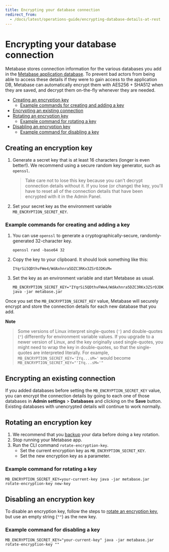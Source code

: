 ```yaml
---
title: Encrypting your database connection
redirect_from:
  - /docs/latest/operations-guide/encrypting-database-details-at-rest
---
```


# Encrypting your database connection

Metabase stores connection information for the various databases you add in the [Metabase application database](https://www.metabase.com/glossary/application_database). To prevent bad actors from being able to access these details if they were to gain access to the application DB, Metabase can automatically encrypt them with AES256 + SHA512 when they are saved, and decrypt them on-the-fly whenever they are needed.

- [Creating an encryption key](#creating-an-encryption-key)
  - [Example commands for creating and adding a key](#example-commands-for-creating-and-adding-a-key)
- [Encrypting an existing connection](#encrypting-an-existing-connection)
- [Rotating an encryption key](#rotating-an-encryption-key)
  - [Example command for rotating a key](#example-command-for-rotating-a-key)
- [Disabling an encryption key](#disabling-an-encryption-key)
  - [Example command for disabling a key](#example-command-for-disabling-a-key)

## Creating an encryption key

1. Generate a secret key that is at least 16 characters (longer is even better!). We recommend using a secure random key generator, such as `openssl`.
   > Take care not to lose this key because you can't decrypt connection details without it. If you lose (or change) the key, you'll have to reset all of the connection details that have been encrypted with it in the Admin Panel.
2. Set your secret key as the environment variable `MB_ENCRYPTION_SECRET_KEY`.

### Example commands for creating and adding a key

1. You can use `openssl` to generate a cryptographically-secure, randomly-generated 32-character key.
   ```
   openssl rand -base64 32
   ```
2. Copy the key to your clipboard. It should look something like this:
   ```
   IYqrSi5QDthvFWe4/WdAxhnra5DZC3RKx3ZSrOJDKsM=
   ```
3. Set the key as an environment variable and start Metabase as usual.
   ```
   MB_ENCRYPTION_SECRET_KEY="IYqrSi5QDthvFWe4/WdAxhnra5DZC3RKx3ZSrOJDKsM=" java -jar metabase.jar
   ```

Once you set the `MB_ENCRYPTION_SECRET_KEY` value, Metabase will securely encrypt and store the connection details for each new database that you add.

**Note**

> Some versions of Linux interpret single-quotes (`'`) and double-quotes (`"`) differently for environment variable values. If you upgrade to a newer version of Linux, and the key originally used single-quotes, you might need to wrap the key in double-quotes, so that the single-quotes are interpreted literally. For example, `MB_ENCRYPTION_SECRET_KEY='IYq...sM='` would become `MB_ENCRYPTION_SECRET_KEY="'IYq...sM='"`

## Encrypting an existing connection

If you added databases before setting the `MB_ENCRYPTION_SECRET_KEY` value, you can encrypt the connection details by going to each one of those databases in **Admin settings** > **Databases** and clicking on the **Save** button. Existing databases with unencrypted details will continue to work normally.

## Rotating an encryption key

1. We recommend that you [backup](../installation-and-operation/backing-up-metabase-application-data.md) your data before doing a key rotation.
2. Stop running your Metabase app.
3. Run the CLI command `rotate-encryption-key`.
   - Set the current encryption key as `MB_ENCRYPTION_SECRET_KEY`.
   - Set the new encryption key as a parameter.

### Example command for rotating a key

```
MB_ENCRYPTION_SECRET_KEY=your-current-key java -jar metabase.jar rotate-encryption-key new-key
```

## Disabling an encryption key

To disable an encryption key, follow the steps to [rotate an encryption key](#rotating-an-encryption-key), but use an empty string (`""`) as the new key.

### Example command for disabling a key

```
MB_ENCRYPTION_SECRET_KEY="your-current-key" java -jar metabase.jar rotate-encryption-key ""
```
